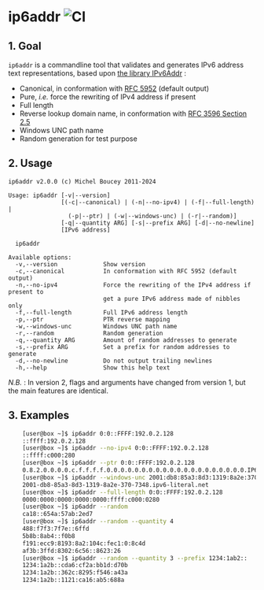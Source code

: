 # ip6addr ![CI](https://github.com/MichelBoucey/ip6addr/actions/workflows/haskell-ci.yml/badge.svg)

## 1. Goal

`ip6addr` is a commandline tool that validates and generates IPv6 address text representations, based upon [the library IPv6Addr](https://github.com/MichelBoucey/IPv6Addr) :

* Canonical, in conformation with [RFC 5952](https://www.rfc-editor.org/rfc/rfc5952) (default output)
* Pure, *i.e.* force the rewriting of IPv4 address if present
* Full length
* Reverse lookup domain name, in conformation with [RFC 3596 Section 2.5](https://www.rfc-editor.org/rfc/rfc3596#section-2.5)
* Windows UNC path name
* Random generation for test purpose  

## 2. Usage

```
ip6addr v2.0.0 (c) Michel Boucey 2011-2024

Usage: ip6addr [-v|--version]
               [(-c|--canonical) | (-n|--no-ipv4) | (-f|--full-length) |
                 (-p|--ptr) | (-w|--windows-unc) | (-r|--random)]
               [-q|--quantity ARG] [-s|--prefix ARG] [-d|--no-newline]
               [IPv6 address]

  ip6addr

Available options:
  -v,--version             Show version
  -c,--canonical           In conformation with RFC 5952 (default output)
  -n,--no-ipv4             Force the rewriting of the IPv4 address if present to
                           get a pure IPv6 address made of nibbles only
  -f,--full-length         Full IPv6 address length
  -p,--ptr                 PTR reverse mapping
  -w,--windows-unc         Windows UNC path name
  -r,--random              Random generation
  -q,--quantity ARG        Amount of random addresses to generate
  -s,--prefix ARG          Set a prefix for random addresses to generate
  -d,--no-newline          Do not output trailing newlines
  -h,--help                Show this help text
```

*N.B.* : In version 2, flags and arguments have changed from version 1, but the main features are identical.

## 3. Examples

```bash
    [user@box ~]$ ip6addr 0:0::FFFF:192.0.2.128  
    ::ffff:192.0.2.128  
    [user@box ~]$ ip6addr --no-ipv4 0:0::FFFF:192.0.2.128
    ::ffff:c000:280  
    [user@box ~]$ ip6addr --ptr 0:0::FFFF:192.0.2.128
    0.8.2.0.0.0.0.c.f.f.f.f.0.0.0.0.0.0.0.0.0.0.0.0.0.0.0.0.0.0.0.0.IP6.ARPA.
    [user@box ~]$ ip6addr --windows-unc 2001:db8:85a3:8d3:1319:8a2e:370:7348
    2001-db8-85a3-8d3-1319-8a2e-370-7348.ipv6-literal.net
    [user@box ~]$ ip6addr --full-length 0:0::FFFF:192.0.2.128
    0000:0000:0000:0000:0000:ffff:c000:0280
    [user@box ~]$ ip6addr --random
    ca18::654a:57ab:2ed7
    [user@box ~]$ ip6addr --random --quantity 4
    488:f7f3:7f7e::6ffd
    5b8b:8ab4::f0b8
    f191:ecc9:8193:8a2:104c:fec1:0:8c4d
    af3b:3ffd:8302:6c56::8623:26
    [user@box ~]$ ip6addr --random --quantity 3 --prefix 1234:1ab2::
    1234:1a2b::cda6:cf2a:bb1d:d70b
    1234:1a2b::362c:8295:f546:a43a  
    1234:1a2b::1121:ca16:ab5:688a  
```

